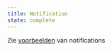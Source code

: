 ```yaml
---
title: Notification
state: complete
---
```

Zie [voorbeelden](?p=viewall-examples-notification) van notifications
